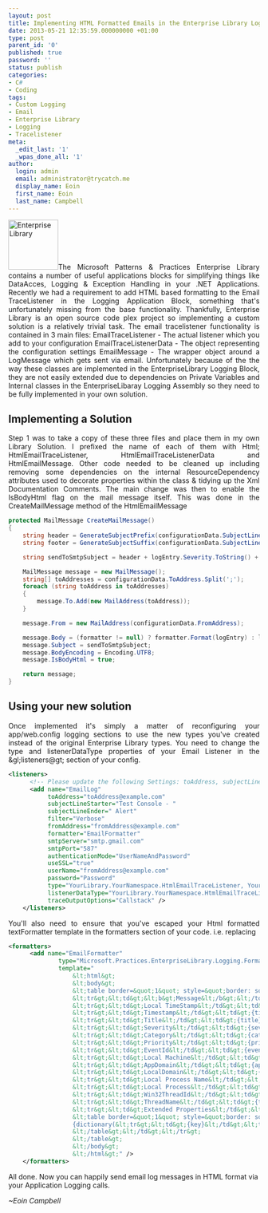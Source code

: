 ```yaml
---
layout: post
title: Implementing HTML Formatted Emails in the Enterprise Library Logging Block
date: 2013-05-21 12:35:59.000000000 +01:00
type: post
parent_id: '0'
published: true
password: ''
status: publish
categories:
- C#
- Coding
tags:
- Custom Logging
- Email
- Enterprise Library
- Logging
- Tracelistener
meta:
  _edit_last: '1'
  _wpas_done_all: '1'
author:
  login: admin
  email: administrator@trycatch.me
  display_name: Eoin
  first_name: Eoin
  last_name: Campbell
---
```

<p style="text-align: justify;"><img class="alignright size-full wp-image-847" alt="Enterprise Library" src="{{ site.baseurl }}/assets/Unity.2.0.png" width="100" height="100" />The Microsoft Patterns &amp; Practices Enterprise Library contains a number of useful applications blocks for simplifying things like DataAcces, Logging &amp; Exception Handling in your .NET Applications. Recently we had a requirement to add HTML based formatting to the Email TraceListener in the Logging Application Block, something that's unfortunately missing from the base functionality. Thankfully, Enterprise Library is an open source code plex project so implementing a custom solution is a relatively trivial task. The email tracelistener functionality is contained in 3 main files: EmailTraceListener - The actual listener which you add to your configuration EmailTraceListenerData - The object representing the configuration settings EmailMessage - The wrapper object around a LogMessage which gets sent via email. Unfortunately because of the the way these classes are implemented in the EnterpriseLibrary Logging Block, they are not easily extended due to dependencies on Private Variables and Internal classes in the EnterpriseLibaray Logging Assembly so they need to be fully implemented in your own solution.</p>
<h2>Implementing a Solution</h2>
<p style="text-align: justify;">Step 1 was to take a copy of these three files and place them in my own Library Solution. I prefixed the name of each of them with Html; HtmlEmailTraceListener, HtmlEmailTraceListenerData and HtmlEmailMessage. Other code needed to be cleaned up including removing some dependencies on the internal ResourceDependency attributes used to decorate properties within the class &amp; tidying up the Xml Documentation Comments. The main change was then to enable the IsBodyHtml flag on the mail message itself. This was done in the CreateMailMessage method of the HtmlEmailMessage</p>

```csharp
protected MailMessage CreateMailMessage()
{
	string header = GenerateSubjectPrefix(configurationData.SubjectLineStarter);
	string footer = GenerateSubjectSuffix(configurationData.SubjectLineEnder);

	string sendToSmtpSubject = header + logEntry.Severity.ToString() + footer;

	MailMessage message = new MailMessage();
	string[] toAddresses = configurationData.ToAddress.Split(';');
	foreach (string toAddress in toAddresses)
	{
		message.To.Add(new MailAddress(toAddress));
	}

	message.From = new MailAddress(configurationData.FromAddress);

	message.Body = (formatter != null) ? formatter.Format(logEntry) : logEntry.Message;
	message.Subject = sendToSmtpSubject;
	message.BodyEncoding = Encoding.UTF8;
	message.IsBodyHtml = true;

	return message;
}
```

<h2>Using your new solution</h2>
<p style="text-align: justify;">Once implemented it's simply a matter of reconfiguring your app/web.config logging sections to use the new types you've created instead of the original Enterprise Library types. You need to change the type and listenerDataType properties of your Email Listener in the &amp;gl;listeners@gt; section of your config.</p>

```xml
<listeners>
      <!-- Please update the following Settings: toAddress, subjectLineStarter, subjectLineEnder-->
      <add name="EmailLog"
           toAddress="toAddress@example.com"
           subjectLineStarter="Test Console - "
           subjectLineEnder=" Alert"
           filter="Verbose"
           fromAddress="fromAddress@example.com"
           formatter="EmailFormatter"
           smtpServer="smtp.gmail.com"
           smtpPort="587"
           authenticationMode="UserNameAndPassword"
           useSSL="true"
           userName="fromAddress@example.com"
           password="Password"
           type="YourLibrary.YourNamespace.HtmlEmailTraceListener, YourLibrary, Version=1.0.0.0, Culture=neutral, PublicKeyToken=0000000000000000"
           listenerDataType="YourLibrary.YourNamespace.HtmlEmailTraceListenerData,  YourLibrary, Version=1.0.0.0, Culture=neutral, PublicKeyToken=0000000000000000"
           traceOutputOptions="Callstack" />
    </listeners>
```
<p style="text-align: justify;">You'll also need to ensure that you've escaped your Html formatted textFormatter template in the formatters section of your code. i.e. replacing <html&gt; with &amp;lt;html&amp;gt;</p>

```xml
<formatters>
      <add name="EmailFormatter" 
              type="Microsoft.Practices.EnterpriseLibrary.Logging.Formatters.TextFormatter, Microsoft.Practices.EnterpriseLibrary.Logging, Version=5.0.414.0, Culture=neutral, PublicKeyToken=31bf3856ad364e35" 
              template="
                  &lt;html&gt;
                  &lt;body&gt;
                  &lt;table border=&quot;1&quot; style=&quot;border: solid 1px #000000; border-collapse:collapse;&quot;&gt;
                  &lt;tr&gt;&lt;td&gt;&lt;b&gt;Message&lt;/b&gt;&lt;/td&gt;&lt;td&gt;&lt;b&gt;{message}&lt;/b&gt;&lt;/td&gt;&lt;/tr&gt;
                  &lt;tr&gt;&lt;td&gt;Local TimeStamp&lt;/td&gt;&lt;td&gt;{timestamp(local)}&lt;/td&gt;&lt;/tr&gt;
                  &lt;tr&gt;&lt;td&gt;Timestamp&lt;/td&gt;&lt;td&gt;{timestamp}&lt;/td&gt;&lt;/tr&gt;
                  &lt;tr&gt;&lt;td&gt;Title&lt;/td&gt;&lt;td&gt;{title}&lt;/td&gt;&lt;/tr&gt;
                  &lt;tr&gt;&lt;td&gt;Severity&lt;/td&gt;&lt;td&gt;{severity}&lt;/td&gt;&lt;/tr&gt;
                  &lt;tr&gt;&lt;td&gt;Category&lt;/td&gt;&lt;td&gt;{category}&lt;/td&gt;&lt;/tr&gt;
                  &lt;tr&gt;&lt;td&gt;Priority&lt;/td&gt;&lt;td&gt;{priority}&lt;/td&gt;&lt;/tr&gt;
                  &lt;tr&gt;&lt;td&gt;EventId&lt;/td&gt;&lt;td&gt;{eventid}&lt;/td&gt;&lt;/tr&gt;
                  &lt;tr&gt;&lt;td&gt;Local Machine&lt;/td&gt;&lt;td&gt;{localMachine}&lt;/td&gt;&lt;/tr&gt;
                  &lt;tr&gt;&lt;td&gt;AppDomain&lt;/td&gt;&lt;td&gt;{appDomain}&lt;/td&gt;&lt;/tr&gt;
                  &lt;tr&gt;&lt;td&gt;LocalDomain&lt;/td&gt;&lt;td&gt;{localAppDomain}&lt;/td&gt;&lt;/tr&gt;
                  &lt;tr&gt;&lt;td&gt;Local Process Name&lt;/td&gt;&lt;td&gt;{localProcessName}&lt;/td&gt;&lt;/tr&gt;
                  &lt;tr&gt;&lt;td&gt;Local Process&lt;/td&gt;&lt;td&gt;{localProcessId}&lt;/td&gt;&lt;/tr&gt;
                  &lt;tr&gt;&lt;td&gt;Win32ThreadId&lt;/td&gt;&lt;td&gt;{win32ThreadId}&lt;/td&gt;&lt;/tr&gt;
                  &lt;tr&gt;&lt;td&gt;ThreadName&lt;/td&gt;&lt;td&gt;{threadName}&lt;/td&gt;&lt;/tr&gt;
                  &lt;tr&gt;&lt;td&gt;Extended Properties&lt;/td&gt;&lt;td&gt;
                  &lt;table border=&quot;1&quot; style=&quot;border: solid 1px #000000; border-collapse:collapse;&quot;&gt;
                  {dictionary(&lt;tr&gt;&lt;td&gt;{key}&lt;/td&gt;&lt;td&gt;{value}&lt;/td&gt;&lt;/tr&gt;)}
                  &lt;/table&gt;&lt;/td&gt;&lt;/tr&gt;
                  &lt;/table&gt;
                  &lt;/body&gt;
                  &lt;/html&gt;" />
    </formatters>
```

<p>All done. Now you can happily send email log messages in HTML format via your Application Logging calls.</p>
<p><em>~Eoin Campbell</em></p>
